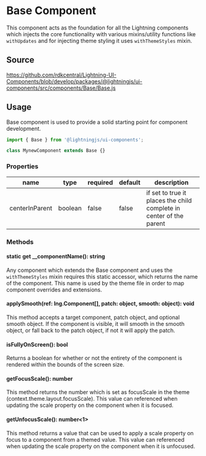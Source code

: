 # Base Component

This component acts as the foundation for all the Lightning components which injects the core functionality with various mixins/utility functions like `withUpdates` and for injecting theme styling it uses `withThemeStyles` mixin.

## Source

https://github.com/rdkcentral/Lightning-UI-Components/blob/develop/packages/@lightningjs/ui-components/src/components/Base/Base.js

## Usage

Base component is used to provide a solid starting point for component development.

```js
import { Base } from '@lightningjs/ui-components';

class MynewComponent extends Base {}
```

### Properties

| name           | type    | required | default | description                                                         |
| -------------- | ------- | -------- | ------- | ------------------------------------------------------------------- |
| centerInParent | boolean | false    | false   | if set to true it places the child complete in center of the parent |

### Methods

#### static get __componentName(): string

Any component which extends the Base component and uses the `withThemeStyles` mixin requires this static accessor, which returns the name of the component. This name is used by the theme file in order to map component overrides and extensions.

#### applySmooth(ref: lng.Component[], patch: object, smooth: object): void

This method accepts a target component, patch object, and optional smooth object. If the component is visible, it will smooth in the smooth object, or fall back to
the patch object, if not it will apply the patch.

#### isFullyOnScreen(): bool

Returns a boolean for whether or not the entirety of the component is rendered within the bounds of the screen size.

#### getFocusScale(): number

This method returns the number which is set as focusScale in the theme (context.theme.layout.focusScale). This value can referenced when updating the scale property on the component when it is focused.

#### getUnfocusScale(): number<1>

This method returns a value that can be used to apply a scale property on focus to a component from a themed value. This value can referenced when updating the scale property on the component when it is unfocused.
